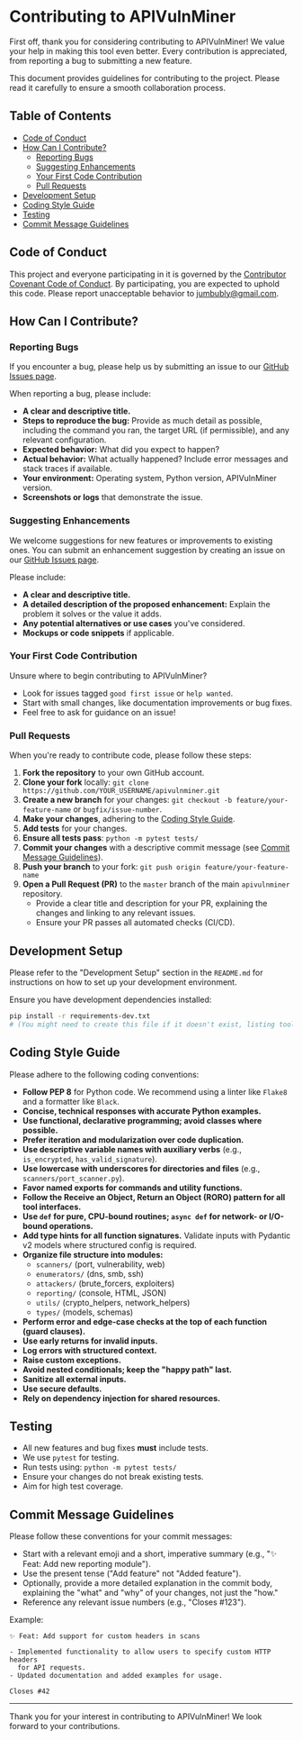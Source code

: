 # Contributing to APIVulnMiner

First off, thank you for considering contributing to APIVulnMiner! We value your help in making this tool even better. Every contribution is appreciated, from reporting a bug to submitting a new feature.

This document provides guidelines for contributing to the project. Please read it carefully to ensure a smooth collaboration process.

## Table of Contents
- [Code of Conduct](#code-of-conduct)
- [How Can I Contribute?](#how-can-i-contribute)
  - [Reporting Bugs](#reporting-bugs)
  - [Suggesting Enhancements](#suggesting-enhancements)
  - [Your First Code Contribution](#your-first-code-contribution)
  - [Pull Requests](#pull-requests)
- [Development Setup](#development-setup)
- [Coding Style Guide](#coding-style-guide)
- [Testing](#testing)
- [Commit Message Guidelines](#commit-message-guidelines)

## Code of Conduct

This project and everyone participating in it is governed by the [Contributor Covenant Code of Conduct](CODE_OF_CONDUCT.md). By participating, you are expected to uphold this code. Please report unacceptable behavior to jumbubly@gmail.com.

## How Can I Contribute?

### Reporting Bugs

If you encounter a bug, please help us by submitting an issue to our [GitHub Issues page](https://github.com/shaniidev/apivulnminer/issues).

When reporting a bug, please include:
- **A clear and descriptive title.**
- **Steps to reproduce the bug:** Provide as much detail as possible, including the command you ran, the target URL (if permissible), and any relevant configuration.
- **Expected behavior:** What did you expect to happen?
- **Actual behavior:** What actually happened? Include error messages and stack traces if available.
- **Your environment:** Operating system, Python version, APIVulnMiner version.
- **Screenshots or logs** that demonstrate the issue.

### Suggesting Enhancements

We welcome suggestions for new features or improvements to existing ones. You can submit an enhancement suggestion by creating an issue on our [GitHub Issues page](https://github.com/shaniidev/apivulnminer/issues).

Please include:
- **A clear and descriptive title.**
- **A detailed description of the proposed enhancement:** Explain the problem it solves or the value it adds.
- **Any potential alternatives or use cases** you've considered.
- **Mockups or code snippets** if applicable.

### Your First Code Contribution

Unsure where to begin contributing to APIVulnMiner?
- Look for issues tagged `good first issue` or `help wanted`.
- Start with small changes, like documentation improvements or bug fixes.
- Feel free to ask for guidance on an issue!

### Pull Requests

When you're ready to contribute code, please follow these steps:
1.  **Fork the repository** to your own GitHub account.
2.  **Clone your fork** locally: `git clone https://github.com/YOUR_USERNAME/apivulnminer.git`
3.  **Create a new branch** for your changes: `git checkout -b feature/your-feature-name` or `bugfix/issue-number`.
4.  **Make your changes**, adhering to the [Coding Style Guide](#coding-style-guide).
5.  **Add tests** for your changes.
6.  **Ensure all tests pass**: `python -m pytest tests/`
7.  **Commit your changes** with a descriptive commit message (see [Commit Message Guidelines](#commit-message-guidelines)).
8.  **Push your branch** to your fork: `git push origin feature/your-feature-name`
9.  **Open a Pull Request (PR)** to the `master` branch of the main `apivulnminer` repository.
    - Provide a clear title and description for your PR, explaining the changes and linking to any relevant issues.
    - Ensure your PR passes all automated checks (CI/CD).

## Development Setup

Please refer to the "Development Setup" section in the `README.md` for instructions on how to set up your development environment.

Ensure you have development dependencies installed:
```bash
pip install -r requirements-dev.txt 
# (You might need to create this file if it doesn't exist, listing tools like pytest, flake8, mypy, black)
```

## Coding Style Guide

Please adhere to the following coding conventions:
- **Follow PEP 8** for Python code. We recommend using a linter like `Flake8` and a formatter like `Black`.
- **Concise, technical responses with accurate Python examples.**
- **Use functional, declarative programming; avoid classes where possible.**
- **Prefer iteration and modularization over code duplication.**
- **Use descriptive variable names with auxiliary verbs** (e.g., `is_encrypted`, `has_valid_signature`).
- **Use lowercase with underscores for directories and files** (e.g., `scanners/port_scanner.py`).
- **Favor named exports for commands and utility functions.**
- **Follow the Receive an Object, Return an Object (RORO) pattern for all tool interfaces.**
- **Use `def` for pure, CPU-bound routines; `async def` for network- or I/O-bound operations.**
- **Add type hints for all function signatures.** Validate inputs with Pydantic v2 models where structured config is required.
- **Organize file structure into modules:**
    - `scanners/` (port, vulnerability, web)
    - `enumerators/` (dns, smb, ssh)
    - `attackers/` (brute_forcers, exploiters)
    - `reporting/` (console, HTML, JSON)
    - `utils/` (crypto_helpers, network_helpers)
    - `types/` (models, schemas)
- **Perform error and edge-case checks at the top of each function (guard clauses).**
- **Use early returns for invalid inputs.**
- **Log errors with structured context.**
- **Raise custom exceptions.**
- **Avoid nested conditionals; keep the "happy path" last.**
- **Sanitize all external inputs.**
- **Use secure defaults.**
- **Rely on dependency injection for shared resources.**

## Testing

- All new features and bug fixes **must** include tests.
- We use `pytest` for testing.
- Run tests using: `python -m pytest tests/`
- Ensure your changes do not break existing tests.
- Aim for high test coverage.

## Commit Message Guidelines

Please follow these conventions for your commit messages:
- Start with a relevant emoji and a short, imperative summary (e.g., "✨ Feat: Add new reporting module").
- Use the present tense ("Add feature" not "Added feature").
- Optionally, provide a more detailed explanation in the commit body, explaining the "what" and "why" of your changes, not just the "how."
- Reference any relevant issue numbers (e.g., "Closes #123").

Example:
```
✨ Feat: Add support for custom headers in scans

- Implemented functionality to allow users to specify custom HTTP headers
  for API requests.
- Updated documentation and added examples for usage.

Closes #42
```

---

Thank you for your interest in contributing to APIVulnMiner! We look forward to your contributions. 